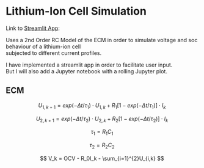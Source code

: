 # Lithium-Ion Cell Simulation

Link to [Streamlit App](https://att-ar-ecm-battery-simulation-lfp-simulate-gawm41.streamlitapp.com/):

Uses a 2nd Order RC Model of the ECM in order to simulate voltage and soc behaviour of a lithium-ion cell<br>
subjected to different current profiles.

I have implemented a streamlit app in order to facilitate user input. <br>
But I will also add a Jupyter notebook with a rolling Jupyter plot. <br>

## ECM <a id = "ecm"></a>

$$ U_{1,k+1} = exp(-\Delta t/\tau_1)\cdot U_{1,k} + R_1[1 - exp(-\Delta t/\tau_1)]\cdot I_k $$

$$ U_{2,k+1} = exp(-\Delta t/\tau_2)\cdot U_{2,k} + R_2[1 - exp(-\Delta t/\tau_2)]\cdot I_k $$

$$ \tau_1 = R_1C_1 $$

$$ \tau_2 = R_2C_2 $$
 
$$ V_k = OCV - R_0I_k - \sum_{i=1}^{2}U_{i,k} $$
